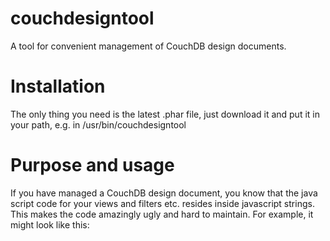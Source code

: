 couchdesigntool
===============

A tool for convenient management of CouchDB design documents.

Installation
============

The only thing you need is the latest .phar file, just download it and put it in your path, e.g. in /usr/bin/couchdesigntool

Purpose and usage
=================

If you have managed a CouchDB design document, you know that the java script code for your views and filters etc. resides inside javascript strings. This makes the code amazingly ugly and hard to maintain. For example, it might look like this:

